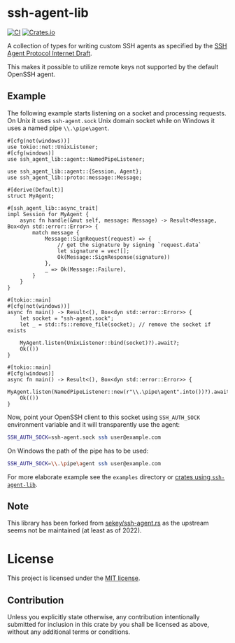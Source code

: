 # ssh-agent-lib

[![CI](https://github.com/wiktor-k/ssh-agent-lib/actions/workflows/ci.yml/badge.svg)](https://github.com/wiktor-k/ssh-agent-lib/actions/workflows/ci.yml)
[![Crates.io](https://img.shields.io/crates/v/ssh-agent-lib)](https://crates.io/crates/ssh-agent-lib)

A collection of types for writing custom SSH agents as specified by the [SSH Agent Protocol Internet Draft](https://datatracker.ietf.org/doc/html/draft-miller-ssh-agent).

This makes it possible to utilize remote keys not supported by the default OpenSSH agent.

## Example

The following example starts listening on a socket and processing requests.
On Unix it uses `ssh-agent.sock` Unix domain socket while on Windows it uses a named pipe `\\.\pipe\agent`.

```rust,no_run
#[cfg(not(windows))]
use tokio::net::UnixListener;
#[cfg(windows)]
use ssh_agent_lib::agent::NamedPipeListener;

use ssh_agent_lib::agent::{Session, Agent};
use ssh_agent_lib::proto::message::Message;

#[derive(Default)]
struct MyAgent;

#[ssh_agent_lib::async_trait]
impl Session for MyAgent {
    async fn handle(&mut self, message: Message) -> Result<Message, Box<dyn std::error::Error>> {
        match message {
            Message::SignRequest(request) => {
                // get the signature by signing `request.data`
                let signature = vec![];
                Ok(Message::SignResponse(signature))
            },
            _ => Ok(Message::Failure),
        }
    }
}

#[tokio::main]
#[cfg(not(windows))]
async fn main() -> Result<(), Box<dyn std::error::Error>> {
    let socket = "ssh-agent.sock";
    let _ = std::fs::remove_file(socket); // remove the socket if exists

    MyAgent.listen(UnixListener::bind(socket)?).await?;
    Ok(())
}

#[tokio::main]
#[cfg(windows)]
async fn main() -> Result<(), Box<dyn std::error::Error>> {
    MyAgent.listen(NamedPipeListener::new(r"\\.\pipe\agent".into())?).await?;
    Ok(())
}
```

Now, point your OpenSSH client to this socket using `SSH_AUTH_SOCK` environment variable and it will transparently use the agent:

```sh
SSH_AUTH_SOCK=ssh-agent.sock ssh user@example.com
```

On Windows the path of the pipe has to be used:

```sh
SSH_AUTH_SOCK=\\.\pipe\agent ssh user@example.com
```

For more elaborate example see the `examples` directory or [crates using `ssh-agent-lib`](https://crates.io/crates/ssh-agent-lib/reverse_dependencies).

## Note

This library has been forked from
[sekey/ssh-agent.rs](https://github.com/sekey/ssh-agent.rs) as the
upstream seems not be maintained (at least as of 2022).

# License

This project is licensed under the [MIT license](https://opensource.org/licenses/MIT).

## Contribution

Unless you explicitly state otherwise, any contribution intentionally submitted for inclusion in this crate by you shall be licensed as above, without any additional terms or conditions.
